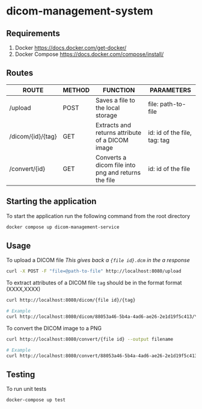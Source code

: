# dicom-management-system

## Requirements

1. Docker https://docs.docker.com/get-docker/
2. Docker Compose https://docs.docker.com/compose/install/

## Routes

ROUTE | METHOD | FUNCTION | PARAMETERS 
--- | --- | --- | --- 
/upload | POST | Saves a file to the local storage |  file: path-to-file 
/dicom/{id}/{tag} | GET | Extracts and returns attribute of a DICOM image | id: id of the file, tag: tag
/convert/{id} | GET | Converts a dicom file into png and returns the file | id: id of the file

## Starting the application

To start the application run the following command from the root directory

```Bash
docker compose up dicom-management-service
```

## Usage
To upload a DICOM file
_This gives back a `{file id}.dcm` in the a response_
```Bash
curl -X POST -F "file=@path-to-file" http://localhost:8080/upload 
```

To extract attributes of a DICOM file
`tag` should be in the format format (XXXX,XXXX)
```Bash
curl http://localhost:8080/dicom/{file id}/{tag}

# Example
curl http://localhost:8080/dicom/88053a46-5b4a-4ad6-ae26-2e1d19f5c413/\(0040,0275\)
```

To convert the DICOM image to a PNG
```Bash
curl http://localhost:8080/convert/{file id} --output filename

# Example
curl http://localhost:8080/convert/88053a46-5b4a-4ad6-ae26-2e1d19f5c413 --output converted.png
```

## Testing
To run unit tests
```
docker-compose up test
```
